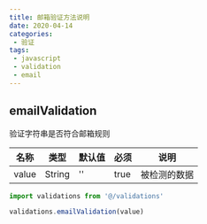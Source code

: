 ```yaml
---
title: 邮箱验证方法说明
date: 2020-04-14
categories:
 - 验证
tags:
 - javascript
 - validation
 - email
---
```

## emailValidation
验证字符串是否符合邮箱规则

名称|类型|默认值|必须|说明
---|---|---|---|---
value|String|''|true|被检测的数据

```javascript
import validations from '@/validations'

validations.emailValidation(value)
```